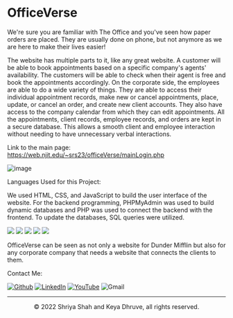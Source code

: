 # OfficeVerse
We're sure you are familiar with The Office and you've seen how paper orders are placed. They are usually done on phone, but not anymore as we are here to make their lives easier!

The website has multiple parts to it, like any great website. A customer will be able to book appointments based on a specific company's agents' availability. The customers will be able to check when their agent is free and book the appointments accordingly. On the corporate side, the employees are able to do a wide variety of things. They are able to access their individual appointment records, make new or cancel appointments, place, update, or cancel an order, and create new client accounts. They also have access to the company calendar from which they can edit appointments. All the appointments, client records, employee records, and orders are kept in a secure database. This allows a smooth client and employee interaction without needing to have unnecessary verbal interactions. 

Link to the main page: https://web.njit.edu/~srs23/officeVerse/mainLogin.php

![image](https://user-images.githubusercontent.com/98771010/160266840-b3c7bd20-a2b2-46fa-84f3-33c646a2d910.png)



Languages Used for this Project:

We used HTML, CSS, and JavaScript to build the user interface of the website. For the backend programming, PHPMyAdmin was used to build dynamic databases and PHP was used to connect the backend with the frontend. To update the databases, SQL queries were utilized.

<p>
  <img src="https://img.shields.io/badge/HTML5-E34F26?style=for-the-badge&logo=html5&logoColor=white" />
  <img src="https://img.shields.io/badge/CSS3-1572B6?style=for-the-badge&logo=css3&logoColor=white" />
  <img src="https://img.shields.io/badge/JavaScript-323330?style=for-the-badge&logo=javascript&logoColor=F7DF1E" />
  <img src="https://img.shields.io/badge/PHP-777BB4?style=for-the-badge&logo=php&logoColor=white" />
  <img src="https://img.shields.io/badge/MySQL-00000F?style=for-the-badge&logo=mysql&logoColor=white" />
</p>

OfficeVerse can be seen as not only a website for Dunder Mifflin but also for any corporate company that needs a website that connects the clients to them. 



Contact Me:

[<img alt="Github" src="https://img.shields.io/badge/GitHub-%2312100E.svg?&style=for-the-badge&logo=Github&logoColor=white" />](https://github.com/creativetimofficial) [<img alt="LinkedIn" src="https://img.shields.io/badge/linkedin-%230077B5.svg?&style=for-the-badge&logo=linkedin&logoColor=white" />](https://www.linkedin.com/in/shriya-shah-81a36b22a/)
[<img alt="YouTube" src="https://img.shields.io/badge/YouTube-FF0000?style=for-the-badge&logo=youtube&logoColor=white" />](https://www.youtube.com/) 
<img alt="Gmail" src="https://img.shields.io/badge/Gmail-D14836?style=for-the-badge&logo=gmail&logoColor=white" />



---
<p align="center"> © 2022 Shriya Shah and Keya Dhruve, all rights reserved. </p>
<p align="center">

</p>
